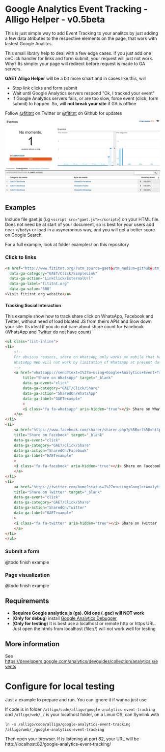 # Google Analytics Event Tracking - Alligo Helper - v0.5beta
This is just simple way to add Event Tracking to your analitcs by just adding a
few data atributes to the respective elements on the page, that work with
lastest Google Analitcs.

This small library help to deal with a few edge cases. If you just add one
onClick handler for links and form submit, your request will just not work.
Why? Its simple: your page will redirect before request is made to GA
servers.

**GAET Alligo Helper** will be a bit more smart and in cases like this, will
- Stop link clicks and form submit
- Wait until Google Analytics servers respond "Ok, I tracked your event"
- If Google Analytics servers fails, or are too slow, force event (click,
form submit) to happen. So, will **not break your site** if GA is offline

Follow [@fititnt](https://twitter.com/fititnt) on Twitter or
[@fititnt](https://github.com/fititnt) on Github for updates

<img src="https://raw.githubusercontent.com/alligo/google-analytics-event-tracking/master/examples/social-media-events.png" alt="How Google Analytics will show results"/>

## Examples
Include file gaet.js (i.g `<script src="gaet.js"></script>`) on your HTML file. Does not
need be at start of your document, so is best for your users add near `</body>` or
load in a asyncronous way, and you will get a better score on Google Search

For a full example, look at folder examples/ on this repository

### Click to links

```html
<a href="http://www.fititnt.org/?utm_source=gaet&utm_medium=github&utm_campaign=gaet" target="_blank"
  data-ga-category="GAET/Click/SimpleLink"
  data-ga-action="LinkClick/ExternalUrl"
  data-ga-label="fititnt.org"
  data-ga-value="500"
>Visit fititnt.org website</a>
```

#### Tracking Social Interaction
This example show how to track share click on WhatsApp, Facebook and Twitter, without need
of load bloated JS from theirs APIs and Slow down your site. Its ideal if you do not
care about share count for Facebook (WhatsApp and Twitter do not have count)


```html
<ul class="list-inline">
<li>
    <!--
    For obvious reasons, share on WhatsApp only works on mobile that have WhatsApp installed
    WhatsApp Web will not work by limitation of WhatsApp at present date
    -->
    <a href="whatsapp://send?text=I%27m+using+Google+Analytics+Event+Tracking+from+Alligo+https%3A%2F%2Fgithub.com%2Falligo%2Fgoogle-analytics-event-tracking"
        title="Share on WhatsApp" target="_blank"
        data-ga-event="click"
        data-ga-category="GAET/Click/Share"
        data-ga-action="SharedOn/WhatsApp"
        data-ga-label="GAETexample"
        >
        <i class="fa fa-whatsapp" aria-hidden="true"></i> Share on WhatsApp
    </a>
</li>
<li>
    <a href="https://www.facebook.com/sharer/sharer.php?p%5Burl%5D=https%3A%2F%2Fgithub.com%2Falligo%2Fgoogle-analytics-event-tracking"
    title="Share on Facebook" target="_blank"
    data-ga-event="click"
    data-ga-category="GAET/Click/Share"
    data-ga-action="SharedOn/Facebook"
    data-ga-label="GAETexample"
    >
    <i class="fa fa-facebook" aria-hidden="true"></i> Share on Facebook
    </a>
</li>
<li>
    <a href="https://twitter.com/home?status=I%27m+using+Google+Analytics+Event+Tracking+from+Alligo+https%3A%2F%2Fgithub.com%2Falligo%2Fgoogle-analytics-event-tracking"
    title="Share on Twitter" target="_blank"
    data-ga-event="click"
    data-ga-category="GAET/Click/Share"
    data-ga-action="SharedOn/Twitter"
    data-ga-label="GAETexample"
    >
    <i class="fa fa-twitter" aria-hidden="true"></i> Share on Twitter
    </a>
</li>
</ul>
```
### Submit a form

@todo finish example

### Page visualization

@todo finish example

## Requirements
- **Requires Google analytics.js (ga). Old one (_gac) will NOT work**
- (**Only for debug**) install [Google Analytics Debugger](https://chrome.google.com/webstore/detail/google-analytics-debugger/jnkmfdileelhofjcijamephohjechhna)
- (**Only for testing**) It is best use a localhost or remote http or https URL. Just open
the htmls from localhost (file://) will not work well for testing

## More information
See https://developers.google.com/analytics/devguides/collection/analyticsjs/events

# Configure for local testing
Just a example to prepare and run. You can ignore it if wanna just use

If code is in folder `/alligo/code/alligo/google-analytics-event-tracking` and
`/alligo/web/_/` is your localhost folder, on a Linux OS, can Symlink with

`ln -s /alligo/code/alligo/google-analytics-event-tracking /alligo/web/_/google-analytics-event-tracking`

Then open your browser. If is listening at port 82, your URL will be
http://localhost:82/google-analytics-event-tracking/

<!--
<img src=http://www.google-analytics.com/__utm.gif?utmac=UA-37321963-4&utmp=/readme.md&utmcc=__utma%3Dxpto
/>
-->